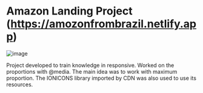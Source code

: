 # Amazon Landing Project (https://amozonfrombrazil.netlify.app)
![image](https://user-images.githubusercontent.com/62224609/159550753-9174ef56-be50-4edd-8ec0-121886a7e809.png)

Project developed to train knowledge in responsive. Worked on the proportions with @media. The main idea was to work with maximum proportion. The IONICONS library imported by CDN was also used to use its resources.
